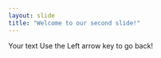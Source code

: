 ```yaml
---
layout: slide
title: "Welcome to our second slide!"
---
```

Your text
Use the Left arrow key to go back!
